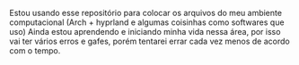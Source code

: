 Estou usando esse repositório para colocar os arquivos do meu ambiente computacional (Arch + hyprland e algumas coisinhas como softwares que uso)
Ainda estou aprendendo e iniciando minha vida nessa área, por isso vai ter vários erros e gafes, porém tentarei errar cada vez menos de acordo com o tempo.
